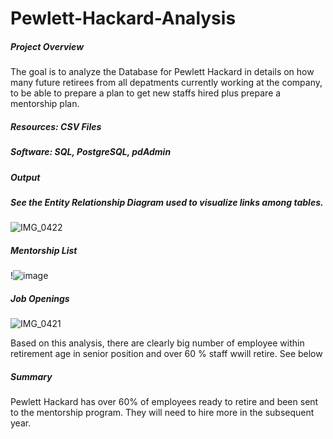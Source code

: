 # Pewlett-Hackard-Analysis

##### Project Overview 

The goal is to analyze the Database for Pewlett Hackard  in details on how many future retirees from all depatments currently working at the company, to be able to prepare a plan to get new staffs hired plus prepare a mentorship plan.


##### Resources: CSV Files 
##### Software: SQL, PostgreSQL, pdAdmin

##### Output

##### See the Entity Relationship Diagram used to visualize links among tables. 

![IMG_0422](https://user-images.githubusercontent.com/106555873/179873693-2669e703-5d17-46e1-8b16-52b3c66a4372.PNG)


##### Mentorship List 

!![image](https://user-images.githubusercontent.com/106555873/179400580-1d279ea6-d3e2-4bd4-bc46-52e3ee373565.png)

##### Job Openings 

![IMG_0421](https://user-images.githubusercontent.com/106555873/179873629-7e33c346-35ee-468e-8d60-2df45cb5f56c.PNG)

Based on this analysis, there are clearly big number of employee within retirement age in senior position and over 60 % staff wwill retire. 
See below 

##### Summary 

Pewlett Hackard has over 60% of employees ready to retire and been sent to the mentorship program. They will need to hire more in the subsequent year. 

